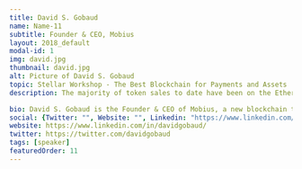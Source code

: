 ```yaml
---
title: David S. Gobaud
name: Name-11
subtitle: Founder & CEO, Mobius
layout: 2018_default
modal-id: 1
img: david.jpg
thumbnail: david.jpg
alt: Picture of David S. Gobaud
topic: Stellar Workshop - The Best Blockchain for Payments and Assets
description: The majority of token sales to date have been on the Ethereum network. Stellar however is superior for payments and assets because it is faster, cheaper, and more secure. Stellar additionally has native white listing features that make it an ideal platform for security tokens. This talk will explain why Stellar will be the dominant payment and assets blockchain.

bio: David S. Gobaud is the Founder & CEO of Mobius, a new blockchain technology company that has conducted the largest token sale to date on Stellar. David has a B.S. in Computer Science from Stanford University, an LL.M. in Corporate Governance from Queen's University Belfast, and a J.D. from Harvard Law Schoo. He previously stated and ran the SoftWare Automation & Technology (SWAT) Team in the Obama White House.
social: {Twitter: "", Website: "", Linkedin: "https://www.linkedin.com/in/davidgobaud/" }
website: https://www.linkedin.com/in/davidgobaud/
twitter: https://twitter.com/davidgobaud
tags: [speaker]
featuredOrder: 11
---
```

